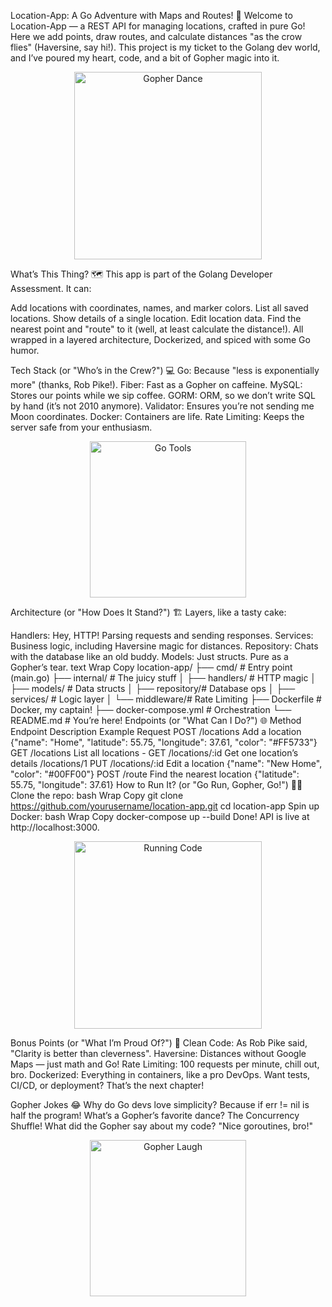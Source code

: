 Location-App: A Go Adventure with Maps and Routes! 🚀
Welcome to Location-App — a REST API for managing locations, crafted in pure Go! Here we add points, draw routes, and calculate distances "as the crow flies" (Haversine, say hi!). This project is my ticket to the Golang dev world, and I’ve poured my heart, code, and a bit of Gopher magic into it.

<p align="center"> <img src="https://media.giphy.com/media/8UGoRT66PnY6c/giphy.gif" alt="Gopher Dance" width="300"/> </p>
What’s This Thing? 🗺️
This app is part of the Golang Developer Assessment. It can:

Add locations with coordinates, names, and marker colors.
List all saved locations.
Show details of a single location.
Edit location data.
Find the nearest point and "route" to it (well, at least calculate the distance!).
All wrapped in a layered architecture, Dockerized, and spiced with some Go humor.

Tech Stack (or "Who’s in the Crew?") 💻
Go: Because "less is exponentially more" (thanks, Rob Pike!).
Fiber: Fast as a Gopher on caffeine.
MySQL: Stores our points while we sip coffee.
GORM: ORM, so we don’t write SQL by hand (it’s not 2010 anymore).
Validator: Ensures you’re not sending me Moon coordinates.
Docker: Containers are life.
Rate Limiting: Keeps the server safe from your enthusiasm.
<p align="center"> <img src="https://media.giphy.com/media/l0IylSBOt4oEmXIs8/giphy.gif" alt="Go Tools" width="250"/> </p>
Architecture (or "How Does It Stand?") 🏗️
Layers, like a tasty cake:

Handlers: Hey, HTTP! Parsing requests and sending responses.
Services: Business logic, including Haversine magic for distances.
Repository: Chats with the database like an old buddy.
Models: Just structs. Pure as a Gopher’s tear.
text
Wrap
Copy
location-app/
├── cmd/           # Entry point (main.go)
├── internal/      # The juicy stuff
│   ├── handlers/  # HTTP magic
│   ├── models/    # Data structs
│   ├── repository/# Database ops
│   ├── services/  # Logic layer
│   └── middleware/# Rate Limiting
├── Dockerfile     # Docker, my captain!
├── docker-compose.yml # Orchestration
└── README.md      # You’re here!
Endpoints (or "What Can I Do?") 🌐
Method	Endpoint	Description	Example Request
POST	/locations	Add a location	{"name": "Home", "latitude": 55.75, "longitude": 37.61, "color": "#FF5733"}
GET	/locations	List all locations	-
GET	/locations/:id	Get one location’s details	/locations/1
PUT	/locations/:id	Edit a location	{"name": "New Home", "color": "#00FF00"}
POST	/route	Find the nearest location	{"latitude": 55.75, "longitude": 37.61}
How to Run It? (or "Go Run, Gopher, Go!") 🏃‍♂️
Clone the repo:
bash
Wrap
Copy
git clone https://github.com/yourusername/location-app.git
cd location-app
Spin up Docker:
bash
Wrap
Copy
docker-compose up --build
Done! API is live at http://localhost:3000.
<p align="center"> <img src="https://media.giphy.com/media/3o6Zt6KHxJTbXCnSso/giphy.gif" alt="Running Code" width="300"/> </p>
Bonus Points (or "What I’m Proud Of?") 🎉
Clean Code: As Rob Pike said, "Clarity is better than cleverness".
Haversine: Distances without Google Maps — just math and Go!
Rate Limiting: 100 requests per minute, chill out, bro.
Dockerized: Everything in containers, like a pro DevOps.
Want tests, CI/CD, or deployment? That’s the next chapter!

Gopher Jokes 😂
Why do Go devs love simplicity? Because if err != nil is half the program!
What’s a Gopher’s favorite dance? The Concurrency Shuffle!
What did the Gopher say about my code? "Nice goroutines, bro!"
<p align="center"> <img src="https://media.giphy.com/media/xUA7bftA1DFvZpqvfi/giphy.gif" alt="Gopher Laugh" width="250"/> </p>
